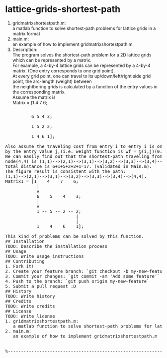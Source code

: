 # lattice-grids-shortest-path

1. gridmatrixshortestpath.m: <br />
   a matlab function to solve shortest-path problems for lattice grids in a matrix format
2. main.m: <br />
   an example of how to implement gridmatrixshortestpath.m
3. Description:<br />
The program solves the shortest-path problem for a 2D lattice grids which can be represented by a matrix.<br />
For example, a 4-by-4 lattice grids can be represented by a 4-by-4 matrix. (One entry corresponds to one grid point).<br />
At every grid point, one can travel to its up/down/left/right side grid point, the arc-length (weight) between<br />
the neightboring grids is calculated by a function of the entry values in the corresponding matrix.<br />
Assume the matrix is <br />
Matrix = [1 4 7 6;<br />
<pre><pre>          6 5 4 3;<br />
          1 5 2 2;<br />
          1 4 6 1];<br />
Also assume the traveling cost from entry i to entry i is only determined 
by the entry value j,(i.e. weight function is wf = @(i,j)(0.*i + 1.*j)). 
We can easily find out that the shortest-path traveling from node(1,1) to
node(4,4) is (1,1)-->(2,1)-->(3,1)-->(3,2)-->(3,3)-->(3,4)-->(4,4), the
total distance is 6+1+5+2+2+1=17. (validated in Main.m). 
The figure result is consistent with the path:
(1,1)-->(2,1)-->(3,1)-->(3,2)-->(3,3)-->(3,4)-->(4,4). 
Matrix1 = [1    4    7    6;
            |
            v
            6    5    4    3;
            |
            v
            1 -- 5 -- 2 -- 2;
                           |
                           |
            1    4    6    1];

This kind of problems can be solved by this function. 
## Installation
TODO: Describe the installation process
## Usage
TODO: Write usage instructions
## Contributing
1. Fork it!
2. Create your feature branch: `git checkout -b my-new-feature`
3. Commit your changes: `git commit -am 'Add some feature'`
4. Push to the branch: `git push origin my-new-feature`
5. Submit a pull request :D
## History
TODO: Write history
## Credits
TODO: Write credits
## License
TODO: Write license
1. gridmatrixshortestpath.m: 
   a matlab function to solve shortest-path problems for lattice grids in a matrix format
2. main.m:
   an example of how to implement gridmatrixshortestpath.m


%--------------------------------------------------------------------------

